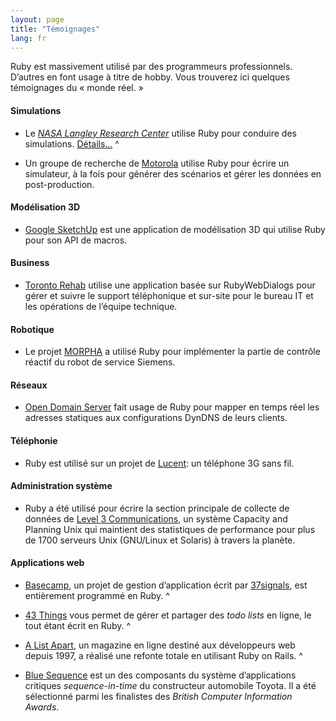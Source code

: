 ```yaml
---
layout: page
title: "Témoignages"
lang: fr
---
```


Ruby est massivement utilisé par des programmeurs professionnels.
D’autres en font usage à titre de hobby. Vous trouverez ici quelques
témoignages du « monde réel. »

#### Simulations

* Le [*NASA Langley Research Center*][1] utilise Ruby pour conduire des
  simulations. [Détails…][2]
^

* Un groupe de recherche de [Motorola][3] utilise Ruby pour écrire un
  simulateur, à la fois pour générer des scénarios et gérer les données
  en post-production.

#### Modélisation 3D

* [Google SketchUp][4] est une application de modélisation 3D qui
  utilise Ruby pour son API de macros.

#### Business

* [Toronto Rehab][5] utilise une application basée sur RubyWebDialogs
  pour gérer et suivre le support téléphonique et sur-site pour le
  bureau IT et les opérations de l’équipe technique.

#### Robotique

* Le projet [MORPHA][6] a utilisé Ruby pour implémenter la partie de
  contrôle réactif du robot de service Siemens.

#### Réseaux

* [Open Domain Server][7] fait usage de Ruby pour mapper en temps réel
  les adresses statiques aux configurations DynDNS de leurs clients.

#### Téléphonie

* Ruby est utilisé sur un projet de [Lucent][8]\: un téléphone 3G sans
  fil.

#### Administration système

* Ruby a été utilisé pour écrire la section principale de collecte de
  données de [Level 3 Communications][9], un système Capacity and
  Planning Unix qui maintient des statistiques de performance pour plus
  de 1700 serveurs Unix (GNU/Linux et Solaris) à travers la planète.

#### Applications web

* [Basecamp][10], un projet de gestion d’application écrit par
  [37signals][11], est entièrement programmé en Ruby.
^

* [43 Things][12] vous permet de gérer et partager des *todo lists* en
  ligne, le tout étant écrit en Ruby.
^

* [A List Apart][13], un magazine en ligne destiné aux développeurs web
  depuis 1997, a réalisé une refonte totale en utilisant Ruby on Rails.
^

* [Blue Sequence][14] est un des composants du système d’applications
  critiques *sequence-in-time* du constructeur automobile Toyota. Il a
  été sélectionné parmi les finalistes des *British Computer Information
  Awards*.



[1]: http://www.larc.nasa.gov/ 
[2]: http://www-106.ibm.com/developerworks/linux/library/l-oslab/ 
[3]: http://www.motorola.com 
[4]: http://www.sketchup.com/ 
[5]: http://www.torontorehab.on.ca/ 
[6]: http://www.morpha.de/php_e/ 
[7]: http://ods.org/ 
[8]: http://www.lucent.com/ 
[9]: http://www.level3.com/ 
[10]: http://www.basecamphq.com 
[11]: http://www.37signals.com 
[12]: http://www.43things.com 
[13]: http://www.alistapart.com 
[14]: http://www.bluefountain.com/casestudies/bfs-deliver-a-2nd-sequence-production-system-for-toyota/ 

